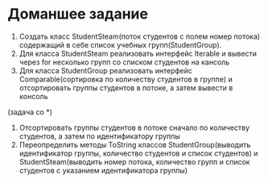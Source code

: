 # Доманшее задание

1) Создать класс StudentSteam(поток студентов с полем номер потока) содержащий в себе список учебных групп(StudentGroup).
2) Для класса StudentSteam реализовать интерфейс Iterable и вывести через for несколько групп со списком студентов на кансоль
3) Для класса StudentGroup реализовать интерфейс Comparable(сортировка по количеству студентов в группе) и отсортировать группы студентов в потоке, а затем вывести в консоль

(задача со *)
1) Отсортировать группы студентов в потоке сначало по количеству студентов, а затем по идентификатору группы
2) Переопределить методы ToString классов StudentGroup(выводить идентификатор группы, количество студентов и список студентов) и StudentSteam(выводить номер потока, количество групп и список студентов с указанием идентификатора группы)
